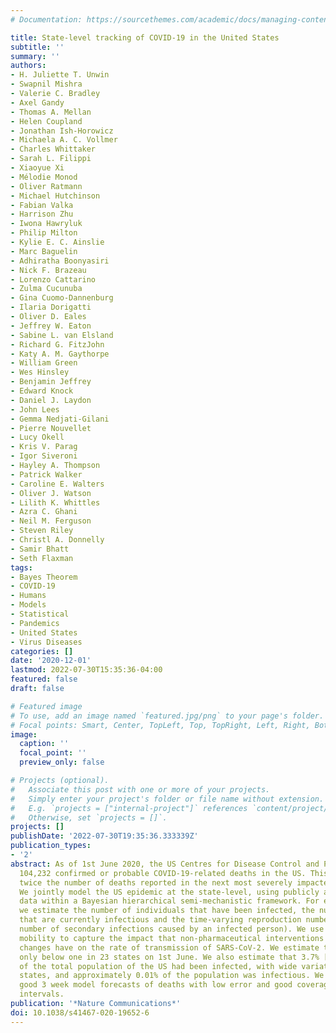 ```yaml
---
# Documentation: https://sourcethemes.com/academic/docs/managing-content/

title: State-level tracking of COVID-19 in the United States
subtitle: ''
summary: ''
authors:
- H. Juliette T. Unwin
- Swapnil Mishra
- Valerie C. Bradley
- Axel Gandy
- Thomas A. Mellan
- Helen Coupland
- Jonathan Ish-Horowicz
- Michaela A. C. Vollmer
- Charles Whittaker
- Sarah L. Filippi
- Xiaoyue Xi
- Mélodie Monod
- Oliver Ratmann
- Michael Hutchinson
- Fabian Valka
- Harrison Zhu
- Iwona Hawryluk
- Philip Milton
- Kylie E. C. Ainslie
- Marc Baguelin
- Adhiratha Boonyasiri
- Nick F. Brazeau
- Lorenzo Cattarino
- Zulma Cucunuba
- Gina Cuomo-Dannenburg
- Ilaria Dorigatti
- Oliver D. Eales
- Jeffrey W. Eaton
- Sabine L. van Elsland
- Richard G. FitzJohn
- Katy A. M. Gaythorpe
- William Green
- Wes Hinsley
- Benjamin Jeffrey
- Edward Knock
- Daniel J. Laydon
- John Lees
- Gemma Nedjati-Gilani
- Pierre Nouvellet
- Lucy Okell
- Kris V. Parag
- Igor Siveroni
- Hayley A. Thompson
- Patrick Walker
- Caroline E. Walters
- Oliver J. Watson
- Lilith K. Whittles
- Azra C. Ghani
- Neil M. Ferguson
- Steven Riley
- Christl A. Donnelly
- Samir Bhatt
- Seth Flaxman
tags:
- Bayes Theorem
- COVID-19
- Humans
- Models
- Statistical
- Pandemics
- United States
- Virus Diseases
categories: []
date: '2020-12-01'
lastmod: 2022-07-30T15:35:36-04:00
featured: false
draft: false

# Featured image
# To use, add an image named `featured.jpg/png` to your page's folder.
# Focal points: Smart, Center, TopLeft, Top, TopRight, Left, Right, BottomLeft, Bottom, BottomRight.
image:
  caption: ''
  focal_point: ''
  preview_only: false

# Projects (optional).
#   Associate this post with one or more of your projects.
#   Simply enter your project's folder or file name without extension.
#   E.g. `projects = ["internal-project"]` references `content/project/deep-learning/index.md`.
#   Otherwise, set `projects = []`.
projects: []
publishDate: '2022-07-30T19:35:36.333339Z'
publication_types:
- '2'
abstract: As of 1st June 2020, the US Centres for Disease Control and Prevention reported
  104,232 confirmed or probable COVID-19-related deaths in the US. This was more than
  twice the number of deaths reported in the next most severely impacted country.
  We jointly model the US epidemic at the state-level, using publicly available death
  data within a Bayesian hierarchical semi-mechanistic framework. For each state,
  we estimate the number of individuals that have been infected, the number of individuals
  that are currently infectious and the time-varying reproduction number (the average
  number of secondary infections caused by an infected person). We use changes in
  mobility to capture the impact that non-pharmaceutical interventions and other behaviour
  changes have on the rate of transmission of SARS-CoV-2. We estimate that Rt was
  only below one in 23 states on 1st June. We also estimate that 3.7% [3.4%-4.0%]
  of the total population of the US had been infected, with wide variation between
  states, and approximately 0.01% of the population was infectious. We demonstrate
  good 3 week model forecasts of deaths with low error and good coverage of our credible
  intervals.
publication: '*Nature Communications*'
doi: 10.1038/s41467-020-19652-6
---
```

